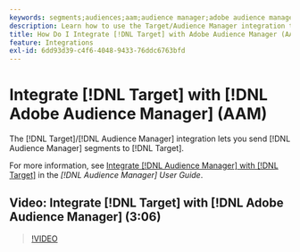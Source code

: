 ```yaml
---
keywords: segments;audiences;aam;audience manager;adobe audience manager;integrate;integration
description: Learn how to use the Target/Audience Manager integration to send Audience Manager (AAM) segments to Adobe Target.
title: How Do I Integrate [!DNL Target] with Adobe Audience Manager (AAM)?
feature: Integrations
exl-id: 6dd93d39-c4f6-4048-9433-76ddc6763bfd
---
```

# Integrate [!DNL Target] with [!DNL Adobe Audience Manager] (AAM)

The [!DNL Target]/[!DNL Audience Manager] integration lets you send [!DNL Audience Manager] segments to [!DNL Target].

For more information, see [Integrate [!DNL Audience Manager] with [!DNL Target]](https://experienceleague.adobe.com/docs/audience-manager/user-guide/implementation-integration-guides/integration-other-solutions/aam-target-integration.html) in the *[!DNL Audience Manager] User Guide*.

## Video: Integrate [!DNL Target] with [!DNL Adobe Audience Manager] (3:06)

>[!VIDEO](https://video.tv.adobe.com/v/35151)

